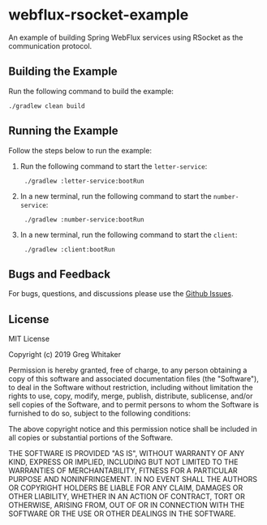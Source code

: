 # webflux-rsocket-example
An example of building Spring WebFlux services using RSocket as the communication protocol.

## Building the Example
Run the following command to build the example:

    ./gradlew clean build
    
## Running the Example
Follow the steps below to run the example:

1. Run the following command to start the `letter-service`:

        ./gradlew :letter-service:bootRun

2. In a new terminal, run the following command to start the `number-service`:

        ./gradlew :number-service:bootRun
        
3. In a new terminal, run the following command to start the `client`:

        ./gradlew :client:bootRun

## Bugs and Feedback
For bugs, questions, and discussions please use the [Github Issues](https://github.com/gregwhitaker/webflux-rsocket-example/issues).

## License
MIT License

Copyright (c) 2019 Greg Whitaker

Permission is hereby granted, free of charge, to any person obtaining a copy
of this software and associated documentation files (the "Software"), to deal
in the Software without restriction, including without limitation the rights
to use, copy, modify, merge, publish, distribute, sublicense, and/or sell
copies of the Software, and to permit persons to whom the Software is
furnished to do so, subject to the following conditions:

The above copyright notice and this permission notice shall be included in all
copies or substantial portions of the Software.

THE SOFTWARE IS PROVIDED "AS IS", WITHOUT WARRANTY OF ANY KIND, EXPRESS OR
IMPLIED, INCLUDING BUT NOT LIMITED TO THE WARRANTIES OF MERCHANTABILITY,
FITNESS FOR A PARTICULAR PURPOSE AND NONINFRINGEMENT. IN NO EVENT SHALL THE
AUTHORS OR COPYRIGHT HOLDERS BE LIABLE FOR ANY CLAIM, DAMAGES OR OTHER
LIABILITY, WHETHER IN AN ACTION OF CONTRACT, TORT OR OTHERWISE, ARISING FROM,
OUT OF OR IN CONNECTION WITH THE SOFTWARE OR THE USE OR OTHER DEALINGS IN THE
SOFTWARE.